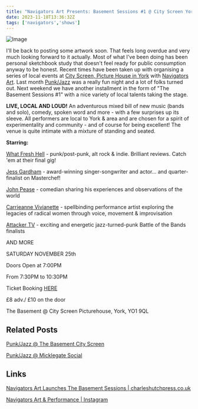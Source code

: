 ```yaml
---
title: "Navigators Art Presents: Basement Sessions #1 @ City Screen York (25th Nov 2023)"
date: 2023-11-18T13:36:32Z
tags: ['navigators','shows']
---
```

![Image](/2023-11-18-navigators-art-basement-sessions-1-city-screen/2023-11-06--NA-Basement-November-flyer-blue-1080x1350-300dpi.png)

I'll be back to posting some artwork soon. That feels long overdue and very much looking forward to it actually. Most of what I've been doing has been personal sketchbook study that doesn't feel ready for public consumption anyway to be honest. Recent times have been taken up with organising a series of local events at [City Screen, Picture House in York](https://www.instagram.com/cityscreenyork) with [Navigators Art](https://www.instagram.com/navigatorsart). Last month [Punk/Jazz](/posts/2023-10-11-navigators-art-punk-jazz-basement-city-screen/) was a really fun night and a lot of folks turned out. Next weekend we have another installment in the form of "The Basement Sessions #1" with a nice variety of local talents taking the stage.

**LIVE, LOCAL AND LOUD!**
An adventurous mixed bill of new music (bands and solo), comedy, spoken word and more - with a few surprises up its sleeve.
All performers are local to York & area and are chosen for a spirit of experimentality and community - and of course for being excellent!
The venue is quite intimate with a mixture of standing and seated. 

**Starring:**

[What Fresh Hell](https://www.facebook.com/whatfreshhellband/) - punk/post-punk, alt rock & indie. Brilliant reviews. Catch 'em at their final gig!

[Jess Gardham](https://jessgardham.co.uk) - award-winning singer-songwriter and actor... and quarter-finalist on Masterchef!

[John Pease](https://www.instagram.com/ps_and_qs) - comedian sharing his experiences and observations of the world

[Carrieanne Vivianette](https://cvivartsfineart.wordpress.com) - spellbinding performance artist exploring the legacies of radical women through voice, movement & improvisation 

[Attacker TV](https://www.instagram.com/atkrtv) - exciting and energetic jazz-turned-punk Battle of the Bands finalists

AND MORE

SATURDAY NOVEMBER 25th

Doors Open at 7:00PM

From 7:30PM to 10:30PM

Ticket Booking [HERE](https://bit.ly/nav-base-1) 

£8 adv./ £10 on the door

The Basement @ City Screen Picturehouse, York, YO1 9QL

## Related Posts

[Punk/Jazz @ The Basement City Screen](/posts/2023-10-11-navigators-art-punk-jazz-basement-city-screen/)

[Punk/Jazz @ Micklegate Social](/posts/2023-09-28-navigators-art-punk-jazz-micklegate-fossgate-socials/)

## Links

[Navigators Art Launches The Basement Sessions | charleshutchpress.co.uk](https://charleshutchpress.co.uk/navigators-art-performance-launches-basement-sessions-of-music-spoken-word-comedy-at-city-screen-picturehouse/)

[Navigators Art & Performance | Instagram](https://www.instagram.com/navigatorsart)
